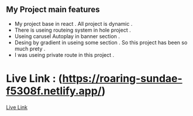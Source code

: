 ## My Project main features
- My project base in react . All project is dynamic .
- There is useing routeing system in hole project .
- Useing carusel Autoplay in banner section .
- Desing by gradient in useing some section . So this project has been so much prety .
- I was useing private route in this project . 

# Live Link : (https://roaring-sundae-f5308f.netlify.app/) 
[Live Link](https://roaring-sundae-f5308f.netlify.app/) 
